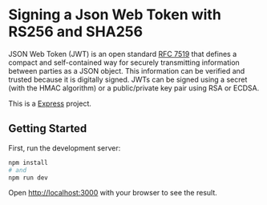 # Signing a Json Web Token with RS256 and SHA256

JSON Web Token (JWT) is an open standard [RFC 7519](https://datatracker.ietf.org/doc/html/rfc7519) that defines a compact and self-contained way for securely transmitting information between parties as a JSON object. This information can be verified and trusted because it is digitally signed. JWTs can be signed using a secret (with the HMAC algorithm) or a public/private key pair using RSA or ECDSA.

This is a [Express](https://expressjs.com/) project.

## Getting Started

First, run the development server:

```bash
npm install
# and
npm run dev
```

Open [http://localhost:3000](http://localhost:3000) with your browser to see the result.